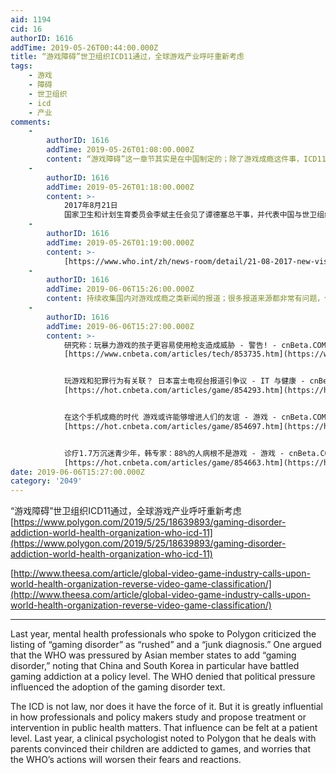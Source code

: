 ```yaml
---
aid: 1194
cid: 16
authorID: 1616
addTime: 2019-05-26T00:44:00.000Z
title: “游戏障碍”世卫组织ICD11通过，全球游戏产业呼吁重新考虑
tags:
    - 游戏
    - 障碍
    - 世卫组织
    - icd
    - 产业
comments:
    -
        authorID: 1616
        addTime: 2019-05-26T01:08:00.000Z
        content: “游戏障碍”这一章节其实是在中国制定的；除了游戏成瘾这件事，ICD11还收录了很多中医术语
    -
        authorID: 1616
        addTime: 2019-05-26T01:18:00.000Z
        content: >-
            2017年8月21日
            国家卫生和计划生育委员会李斌主任会见了谭德塞总干事，并代表中国与世卫组织签署了一项谅解备忘录，额外自愿捐款2000万美元，用于支持世卫组织在全球开展工作。世卫组织和中国同意加强合作，以减少突发卫生事件的影响，建立更强大的卫生系统，实现全民健康覆盖，并在全球卫生工作中特别重视妇女、儿童和青少年安康。
    -
        authorID: 1616
        addTime: 2019-05-26T01:19:00.000Z
        content: >-
            [https://www.who.int/zh/news-room/detail/21-08-2017-new-vision-and-strengthened-partnership-for-who-and-china](https://www.who.int/zh/news-room/detail/21-08-2017-new-vision-and-strengthened-partnership-for-who-and-china)
    -
        authorID: 1616
        addTime: 2019-06-06T15:26:00.000Z
        content: 持续收集国内对游戏成瘾之类新闻的报道；很多报道来源都非常有问题，但查找又耗费大量时间精力；故暂不查找先列出新闻链接。
    -
        authorID: 1616
        addTime: 2019-06-06T15:27:00.000Z
        content: >-
            研究称：玩暴力游戏的孩子更容易使用枪支造成威胁 - 警告! - cnBeta.COM
            [https://www.cnbeta.com/articles/tech/853735.htm](https://www.cnbeta.com/articles/tech/853735.htm)


            玩游戏和犯罪行为有关联？ 日本富士电视台报道引争议 - IT 与健康 - cnBeta.COM
            [https://hot.cnbeta.com/articles/game/854293.htm](https://hot.cnbeta.com/articles/game/854293.htm)


            在这个手机成瘾的时代 游戏或许能够增进人们的友谊 - 游戏 - cnBeta.COM
            [https://hot.cnbeta.com/articles/game/854697.htm](https://hot.cnbeta.com/articles/game/854697.htm)


            诊疗1.7万沉迷青少年，韩专家：88%的人病根不是游戏 - 游戏 - cnBeta.COM
            [https://hot.cnbeta.com/articles/game/854663.htm](https://hot.cnbeta.com/articles/game/854663.htm)
date: 2019-06-06T15:27:00.000Z
category: '2049'
---
```


“游戏障碍”世卫组织ICD11通过，全球游戏产业呼吁重新考虑 [https://www.polygon.com/2019/5/25/18639893/gaming-disorder-addiction-world-health-organization-who-icd-11](https://www.polygon.com/2019/5/25/18639893/gaming-disorder-addiction-world-health-organization-who-icd-11)

[http://www.theesa.com/article/global-video-game-industry-calls-upon-world-health-organization-reverse-video-game-classification/](http://www.theesa.com/article/global-video-game-industry-calls-upon-world-health-organization-reverse-video-game-classification/)

* * *

Last year, mental health professionals who spoke to Polygon criticized the listing of “gaming disorder” as “rushed” and a “junk diagnosis.” One argued that the WHO was pressured by Asian member states to add “gaming disorder,” noting that China and South Korea in particular have battled gaming addiction at a policy level. The WHO denied that political pressure influenced the adoption of the gaming disorder text.

The ICD is not law, nor does it have the force of it. But it is greatly influential in how professionals and policy makers study and propose treatment or intervention in public health matters. That influence can be felt at a patient level. Last year, a clinical psychologist noted to Polygon that he deals with parents convinced their children are addicted to games, and worries that the WHO’s actions will worsen their fears and reactions.
